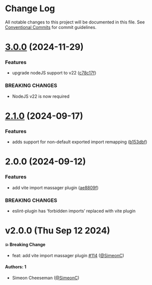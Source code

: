 # Change Log

All notable changes to this project will be documented in this file.
See [Conventional Commits](https://conventionalcommits.org) for commit guidelines.

# [3.0.0](https://github.com/tablecheck/frontend/compare/@tablecheck/vite-import-massager-plugin@2.1.0...@tablecheck/vite-import-massager-plugin@3.0.0) (2024-11-29)


### Features

* upgrade nodeJS support to v22 ([c78c17f](https://github.com/tablecheck/frontend/commit/c78c17f87f1869d86fab4398c3f76ed1f1f46888))


### BREAKING CHANGES

* NodeJS v22 is now required





# [2.1.0](https://github.com/tablecheck/frontend/compare/@tablecheck/vite-import-massager-plugin@2.0.0...@tablecheck/vite-import-massager-plugin@2.1.0) (2024-09-17)


### Features

* adds support for non-default exported import remapping ([b153dbf](https://github.com/tablecheck/frontend/commit/b153dbff8b70892fd409f6261a7e4fb23ef88f93))





# 2.0.0 (2024-09-12)


### Features

* add vite import massager plugin ([ae8809f](https://github.com/tablecheck/frontend/commit/ae8809fc50184f8c63a76f34bcbd780e99600523))


### BREAKING CHANGES

* eslint-plugin has ‘forbidden imports’ replaced with vite plugin





# v2.0.0 (Thu Sep 12 2024)

#### 💥 Breaking Change

- feat: add vite import massager plugin [#114](https://github.com/tablecheck/frontend/pull/114) ([@SimeonC](https://github.com/SimeonC))

#### Authors: 1

- Simeon Cheeseman ([@SimeonC](https://github.com/SimeonC))
